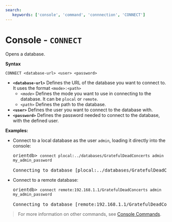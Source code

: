 ```yaml
---
search:
   keywords: ['console', 'command', 'connnection', 'CONNECT']
---
```


<!-- proofread 2015-01-07 SAM -->

# Console - `CONNECT`

Opens a database.

**Syntax**

```
CONNECT <database-url> <user> <password>
```

- **`<database-url>`** Defines the URL of the database you want to connect to.  It uses the format `<mode>:<path>`
  - *`<mode>`* Defines the mode you want to use in connecting to the database.  It can be `plocal` or `remote`.
  - *`<path>`* Defines the path to the database.  
- **`<user>`** Defines the user you want to connect to the database with.
- **`<password>`** Defines the password needed to connect to the database, with the defined user.


**Examples:**

- Connect to a local database as the user `admin`, loading it directly into the console:

  <pre>
  orientdb> <code class="userinput lang-sql">connect plocal:../databases/GratefulDeadConcerts admin my_admin_password</code>

  Connecting to database [plocal:../databases/GratefulDeadConcerts]...OK
  </pre>

- Connect to a remote database:

  <pre>
  orientdb> <code class="lang-sql userinput">connect remote:192.168.1.1/GratefulDeadConcerts admin my_admin_password</code>

  Connecting to database [remote:192.168.1.1/GratefulDeadConcerts]...OK
  </pre>

>For more information on other commands, see [Console Commands](Console-Commands.md).
